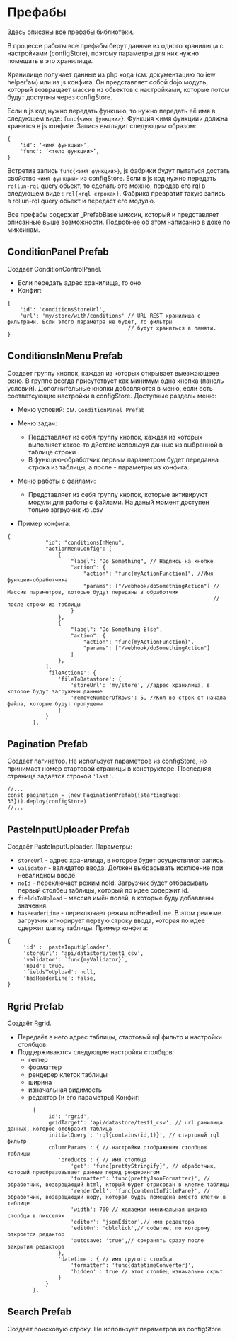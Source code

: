 # Префабы

Здесь описаны все префабы библиотеки.

В процессе работы все префабы берут данные из одного хранилища с настройками
(configStore), поэтому параметры для них нужно помещать в это хранилище.

Хранилище получает данные из php кода (см. документацию по iew helper'ам)
или из js конфига. Он представляет собой dojo модуль, который возвращает массив
из обьектов с настройками, которые потом будут доступны через configStore.

Если в  js код нужно передать функцию, то нужно передать её имя в следующем виде:
`func{<имя функции>}`. Функция <имя функции> должна хранится в js конфиге.
Запись выглядит следующим образом:
```
{
    ‘id’: ‘<имя функции>’,
    'func': ‘<тело функции>’,
}
```
Встретив запись `func{<имя функции>}`, js фабрики будут пытаться достать свойство
`<имя функции>` из configStore.
Если в  js код нужно передать `rollun-rql` query обьект, то сделать это можно,
передав его rql в следующем виде : `rql{<rql строка>}`. Фабрика превратит такую
запись в rollun-rql query обьект и передаст его модулю.

Все префабы содержат _PrefabBase миксин, который и представляет описанные выше
возможности. Подробнее об этом написанно в доке по миксинам.

## ConditionPanel Prefab
Создаёт ConditionControlPanel.
* Если передать адрес хранилища, то оно
* Конфиг:
```
{
 	'id': 'conditionsStoreUrl',
 	'url': 'my/store/with/conditions' // URL REST хранилища с фильтрами. Если этого параметра не будет, то фильтры
                                      // будут храниться в памяти.
}
```

## ConditionsInMenu Prefab
Создает группу кнопок, каждая из которых открывает выезжающеее окно. В группе
всегда присутствует как минимум одна кнопка (панель условий). Дополнительные
кнопки добавляются в меню, если есть соответсующие настройки в configStore.
Доступные разделы меню:
* Меню условий: см. `ConditionPanel Prefab`
* Меню задач:
    * Пердставляет из себя группу кнопок, каждая из которых выполняет
    какое-то дйствие используя данные из выбранной в таблице строки
    * В функцию-обработчик первым параметром будет переданна строка из таблицы,
    а после - параметры из конфига.
* Меню работы с файлами:
    * Представляет из себя группу кнопок, которые активируют модули для
    работы с файлами. На даный момент доступен только загрузчик из .csv

* Пример конфига:
```
{
			"id": "conditionsInMenu",
			"actionMenuConfig": [
				{
					"label": "Do Something", // Надпись на кнопке
					"action": {
						"action": "func{myActionFunction}", //Имя функции-обработчика
						"params": ["/webhook/doSomethingAction"] //Массив параметров, которые будут переданы в обработчик
	                                                             //после строки из таблицы
					}
				},
				{
					"label": "Do Something Else",
					"action": {
						"action": "func{myActionFunction}",
						"params": ["/webhook/doSomethingAction"]
					}
				},
			],
			'fileActions': {
				'fileToDatastore': {
					'storeUrl': 'my/store', //адрес хранилища, в которое будут загружены данные
					'removeNumberOfRows': 5, //Кол-во строк от начала файла, которые будут пропущены
				}
			}
		},
```

## Pagination Prefab
Создаёт пагинатор. Не использует параметров из configStore, но принимает
номер стартовой страницы в конструкторе. Последняя страница
задаётся строкой `'last'`.
```
//...
const pagination = (new PaginationPrefab({startingPage: 33})).deploy(configStore)
//...
```
## PasteInputUploader Prefab
Создаёт PasteInputUploader. Параметры:
* `storeUrl` - адрес хранилища, в которое будет осуществялся запись.
* `validator` - валидатор ввода. Должен выбрасывать исклюение при невалидном вводе.
* `noId` - переключает режим noId. Загрузчик будет отбрасывать
    первый столбец таблицы, который по идее содержит id.
* `fieldsToUpload` - массив имён полей, в которые буду добавлены значения.
* `hasHeaderLine` - переключает режим noHeaderLine. В этом реижме загрузчик
    игнорирует первую строку ввода, которая по идее сдержит шапку таблицы.
Пример конфига:
```
{
	 'id' : 'pasteInputUploader',
	 'storeUrl': 'api/datastore/test1_csv',
	 'validator': `func{myValidator}`,
	 'noId': true,
	 'fieldsToUpload': null,
	 'hasHeaderLine': false,
}
```
## Rgrid Prefab
Создаёт Rgrid.
* Передаёт в него адрес таблицы, стартовый rql фильтр и настройки столбцов.
* Поддерживаются следующие настройки столбцов:
    * геттер
    * форматтер
    * рендерер клеток таблицы
    * ширина
    * изначальная видимость
    * редактор (и его параметры)
Конфиг:
```
		{
			'id': 'rgrid',
			'gridTarget': 'api/datastore/test1_csv', // url ранилища данных, которое отобразит таблица
			'initialQuery': 'rql{contains(id,1)}', // стартовый rql фильтр
			'columnParams': { // настройки отображения столбцов таблицы
				'products': { // имя столбца
					'get': 'func{prettyStringify}', // обработчик, который преобразовывает данные перед рендерингом
					'formatter': 'func{prettyJsonFormatter}', // обработчик, возвращающий html, кторый будет отрисован в клетке таблицы
					'renderCell': 'func{contentInTitlePane}', // обработчик, возвращающий ноду, которая будеь помещена вместо клетки в таблице
					'width': 700 // желаемая минимальная ширина столбца в пикселях
					'editor': 'jsonEditor',// имя редактора
					'editOn': 'dblclick',// событие, по которому откроется редактор
					'autosave: 'true',// сохранять сразу после закрытия редактора
				},
				'datetime': { // имя другого столбца
					'formatter': 'func{datetimeConverter}',
					'hidden' : true // этот столбец изначально скрыт
				}
			}
		},
```
## Search Prefab
Создаёт поисковую строку. Не использует параметров из configStore